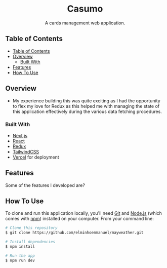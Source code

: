 <!-- Please update value in the {}  -->

<h1 align="center">Casumo</h1>

<div align="center">
   A cards management web application.
</div>

<!-- TABLE OF CONTENTS -->

## Table of Contents

- [Table of Contents](#table-of-contents)
- [Overview](#overview)
  - [Built With](#built-with)
- [Features](#features)
- [How To Use](#how-to-use)

<!-- OVERVIEW -->


## Overview

<!-- ![screenshot](/public/images/preview.png) -->
  
- My experience building this was quite exciting as I had the opportunity to flex my love for Redux as this helped me with managing the state of this application effectively during the various data fetching procedures.

### Built With

<!-- This section should list any major frameworks that you built your project using. Here are a few examples.-->

- [Next.js](https://nextjs.org/)
- [React](https://reactjs.org/)
- [Redux](https://react-redux.js.org/)
- [TailwindCSS](https://tailwindcss.com/)
- [Vercel](https://vercel.com) for deployment

## Features

<!-- List the features of your application or follow the template. Don't share the figma file here :) -->

Some of the features I developed are?
## How To Use

<!-- Example: -->

To clone and run this application locally, you'll need [Git](https://git-scm.com) and [Node.js](https://nodejs.org/en/download/) (which comes with [npm](http://npmjs.com)) installed on your computer. From your command line:

```bash
# Clone this repository
$ git clone https://github.com/elminhoemmanuel/mayweather.git

# Install dependencies
$ npm install

# Run the app
$ npm run dev
```